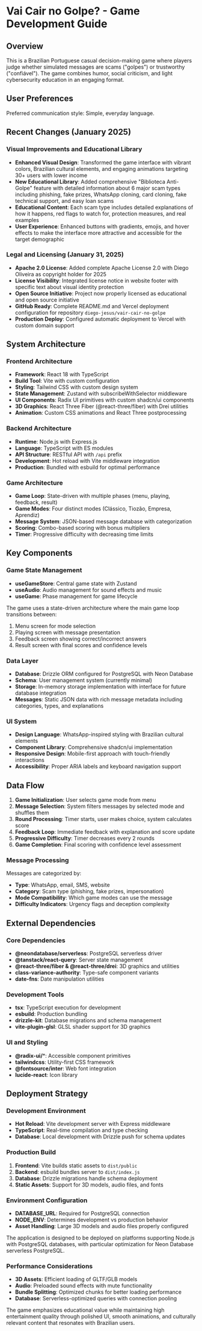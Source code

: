 # Vai Cair no Golpe? - Game Development Guide

## Overview

This is a Brazilian Portuguese casual decision-making game where players judge whether simulated messages are scams ("golpes") or trustworthy ("confiável"). The game combines humor, social criticism, and light cybersecurity education in an engaging format.

## User Preferences

Preferred communication style: Simple, everyday language.

## Recent Changes (January 2025)

### Visual Improvements and Educational Library
- **Enhanced Visual Design**: Transformed the game interface with vibrant colors, Brazilian cultural elements, and engaging animations targeting 30+ users with lower income
- **New Educational Library**: Added comprehensive "Biblioteca Anti-Golpe" feature with detailed information about 6 major scam types including phishing, fake prizes, WhatsApp cloning, card cloning, fake technical support, and easy loan scams
- **Educational Content**: Each scam type includes detailed explanations of how it happens, red flags to watch for, protection measures, and real examples
- **User Experience**: Enhanced buttons with gradients, emojis, and hover effects to make the interface more attractive and accessible for the target demographic

### Legal and Licensing (January 31, 2025)
- **Apache 2.0 License**: Added complete Apache License 2.0 with Diego Oliveira as copyright holder for 2025
- **License Visibility**: Integrated license notice in website footer with specific text about visual identity protection
- **Open Source Initiative**: Project now properly licensed as educational and open source initiative
- **GitHub Ready**: Complete README.md and Vercel deployment configuration for repository `diego-jesus/vair-cair-no-golpe`
- **Production Deploy**: Configured automatic deployment to Vercel with custom domain support

## System Architecture

### Frontend Architecture
- **Framework**: React 18 with TypeScript
- **Build Tool**: Vite with custom configuration
- **Styling**: Tailwind CSS with custom design system
- **State Management**: Zustand with subscribeWithSelector middleware
- **UI Components**: Radix UI primitives with custom shadcn/ui components
- **3D Graphics**: React Three Fiber (@react-three/fiber) with Drei utilities
- **Animation**: Custom CSS animations and React Three postprocessing

### Backend Architecture
- **Runtime**: Node.js with Express.js
- **Language**: TypeScript with ES modules
- **API Structure**: RESTful API with `/api` prefix
- **Development**: Hot reload with Vite middleware integration
- **Production**: Bundled with esbuild for optimal performance

### Game Architecture
- **Game Loop**: State-driven with multiple phases (menu, playing, feedback, result)
- **Game Modes**: Four distinct modes (Clássico, Tiozão, Empresa, Aprendiz)
- **Message System**: JSON-based message database with categorization
- **Scoring**: Combo-based scoring with bonus multipliers
- **Timer**: Progressive difficulty with decreasing time limits

## Key Components

### Game State Management
- **useGameStore**: Central game state with Zustand
- **useAudio**: Audio management for sound effects and music
- **useGame**: Phase management for game lifecycle

The game uses a state-driven architecture where the main game loop transitions between:
1. Menu screen for mode selection
2. Playing screen with message presentation
3. Feedback screen showing correct/incorrect answers
4. Result screen with final scores and confidence levels

### Data Layer
- **Database**: Drizzle ORM configured for PostgreSQL with Neon Database
- **Schema**: User management system (currently minimal)
- **Storage**: In-memory storage implementation with interface for future database integration
- **Messages**: Static JSON data with rich message metadata including categories, types, and explanations

### UI System
- **Design Language**: WhatsApp-inspired styling with Brazilian cultural elements
- **Component Library**: Comprehensive shadcn/ui implementation
- **Responsive Design**: Mobile-first approach with touch-friendly interactions
- **Accessibility**: Proper ARIA labels and keyboard navigation support

## Data Flow

1. **Game Initialization**: User selects game mode from menu
2. **Message Selection**: System filters messages by selected mode and shuffles them
3. **Round Processing**: Timer starts, user makes choice, system calculates score
4. **Feedback Loop**: Immediate feedback with explanation and score update
5. **Progressive Difficulty**: Timer decreases every 2 rounds
6. **Game Completion**: Final scoring with confidence level assessment

### Message Processing
Messages are categorized by:
- **Type**: WhatsApp, email, SMS, website
- **Category**: Scam type (phishing, fake prizes, impersonation)
- **Mode Compatibility**: Which game modes can use the message
- **Difficulty Indicators**: Urgency flags and deception complexity

## External Dependencies

### Core Dependencies
- **@neondatabase/serverless**: PostgreSQL serverless driver
- **@tanstack/react-query**: Server state management
- **@react-three/fiber & @react-three/drei**: 3D graphics and utilities
- **class-variance-authority**: Type-safe component variants
- **date-fns**: Date manipulation utilities

### Development Tools
- **tsx**: TypeScript execution for development
- **esbuild**: Production bundling
- **drizzle-kit**: Database migrations and schema management
- **vite-plugin-glsl**: GLSL shader support for 3D graphics

### UI and Styling
- **@radix-ui/***: Accessible component primitives
- **tailwindcss**: Utility-first CSS framework
- **@fontsource/inter**: Web font integration
- **lucide-react**: Icon library

## Deployment Strategy

### Development Environment
- **Hot Reload**: Vite development server with Express middleware
- **TypeScript**: Real-time compilation and type checking
- **Database**: Local development with Drizzle push for schema updates

### Production Build
1. **Frontend**: Vite builds static assets to `dist/public`
2. **Backend**: esbuild bundles server to `dist/index.js`
3. **Database**: Drizzle migrations handle schema deployment
4. **Static Assets**: Support for 3D models, audio files, and fonts

### Environment Configuration
- **DATABASE_URL**: Required for PostgreSQL connection
- **NODE_ENV**: Determines development vs production behavior
- **Asset Handling**: Large 3D models and audio files properly configured

The application is designed to be deployed on platforms supporting Node.js with PostgreSQL databases, with particular optimization for Neon Database serverless PostgreSQL.

### Performance Considerations
- **3D Assets**: Efficient loading of GLTF/GLB models
- **Audio**: Preloaded sound effects with mute functionality
- **Bundle Splitting**: Optimized chunks for better loading performance
- **Database**: Serverless-optimized queries with connection pooling

The game emphasizes educational value while maintaining high entertainment quality through polished UI, smooth animations, and culturally relevant content that resonates with Brazilian users.